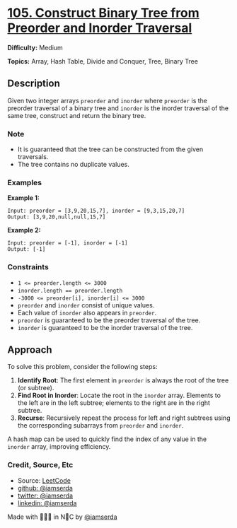 # [105. Construct Binary Tree from Preorder and Inorder Traversal](https://leetcode.com/problems/construct-binary-tree-from-preorder-and-inorder-traversal/description/)

**Difficulty:** Medium

**Topics:** Array, Hash Table, Divide and Conquer, Tree, Binary Tree

## Description

Given two integer arrays `preorder` and `inorder` where `preorder` is the preorder traversal of a binary tree and `inorder` is the inorder traversal of the same tree, construct and return the binary tree.

### Note

- It is guaranteed that the tree can be constructed from the given traversals.
- The tree contains no duplicate values.

### Examples

**Example 1:**

```plaintext
Input: preorder = [3,9,20,15,7], inorder = [9,3,15,20,7]
Output: [3,9,20,null,null,15,7]
```

**Example 2:**

```plaintext
Input: preorder = [-1], inorder = [-1]
Output: [-1]
```

### Constraints

- `1 <= preorder.length <= 3000`
- `inorder.length == preorder.length`
- `-3000 <= preorder[i], inorder[i] <= 3000`
- `preorder` and `inorder` consist of unique values.
- Each value of `inorder` also appears in `preorder`.
- `preorder` is guaranteed to be the preorder traversal of the tree.
- `inorder` is guaranteed to be the inorder traversal of the tree.

## Approach

To solve this problem, consider the following steps:

1. **Identify Root**: The first element in `preorder` is always the root of the tree (or subtree).
2. **Find Root in Inorder**: Locate the root in the `inorder` array. Elements to the left are in the left subtree; elements to the right are in the right subtree.
3. **Recurse**: Recursively repeat the process for left and right subtrees using the corresponding subarrays from `preorder` and `inorder`.

A hash map can be used to quickly find the index of any value in the `inorder` array, improving efficiency.

### Credit, Source, Etc

- Source: [LeetCode](https://leetcode.com/problems/construct-binary-tree-from-preorder-and-inorder-traversal/description/)
- [github:  @iamserda](https://github.com/iamserda)
- [twitter: @iamserda](https://twitter.com/iamserda)
- [linkedin:    @iamserda](https://linkedin.com/in/iamserda)

Made with 🤍🫶🏿 in N🗽C by [@iamserda](https://www.twitter.com/iamserda)
